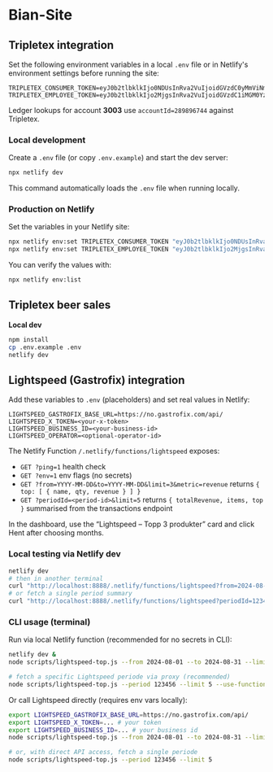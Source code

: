 # Bian-Site

## Tripletex integration

Set the following environment variables in a local `.env` file or in Netlify's environment settings before running the site:

```
TRIPLETEX_CONSUMER_TOKEN=eyJ0b2tlbklkIjo0NDUsInRva2VuIjoidGVzdC0yMmViNmNjMC1lMWMzLTQ4OWItYmMwNi1jM2RlMWJkOGI3NjIifQ==
TRIPLETEX_EMPLOYEE_TOKEN=eyJ0b2tlbklkIjo2MjgsInRva2VuIjoidGVzdC1iMGM0YzY1Zi1kOTY2LTQ2MGEtYTJlZi00NzI4NjcyMjQ2NmIifQ==
```

Ledger lookups for account **3003** use `accountId=289896744` against Tripletex.

### Local development

Create a `.env` file (or copy `.env.example`) and start the dev server:

```bash
npx netlify dev
```

This command automatically loads the `.env` file when running locally.

### Production on Netlify

Set the variables in your Netlify site:

```bash
npx netlify env:set TRIPLETEX_CONSUMER_TOKEN "eyJ0b2tlbklkIjo0NDUsInRva2VuIjoidGVzdC0yMmViNmNjMC1lMWMzLTQ4OWItYmMwNi1jM2RlMWJkOGI3NjIifQ=="
npx netlify env:set TRIPLETEX_EMPLOYEE_TOKEN "eyJ0b2tlbklkIjo2MjgsInRva2VuIjoidGVzdC1iMGM0YzY1Zi1kOTY2LTQ2MGEtYTJlZi00NzI4NjcyMjQ2NmIifQ=="
```

You can verify the values with:

```bash
npx netlify env:list
```

## Tripletex beer sales
**Local dev**
```bash
npm install
cp .env.example .env
netlify dev
```

## Lightspeed (Gastrofix) integration

Add these variables to `.env` (placeholders) and set real values in Netlify:

```
LIGHTSPEED_GASTROFIX_BASE_URL=https://no.gastrofix.com/api/
LIGHTSPEED_X_TOKEN=<your-x-token>
LIGHTSPEED_BUSINESS_ID=<your-business-id>
LIGHTSPEED_OPERATOR=<optional-operator-id>
```

The Netlify Function `/.netlify/functions/lightspeed` exposes:
- `GET ?ping=1` health check
- `GET ?env=1` env flags (no secrets)
- `GET ?from=YYYY-MM-DD&to=YYYY-MM-DD&limit=3&metric=revenue` returns `{ top: [ { name, qty, revenue } ] }`
- `GET ?periodId=<period-id>&limit=5` returns `{ totalRevenue, items, top }` summarised from the transactions endpoint

In the dashboard, use the “Lightspeed – Topp 3 produkter” card and click Hent after choosing months.

### Local testing via Netlify dev

```bash
netlify dev
# then in another terminal
curl "http://localhost:8888/.netlify/functions/lightspeed?from=2024-08-01&to=2024-08-31&limit=3" | jq
# or fetch a single period summary
curl "http://localhost:8888/.netlify/functions/lightspeed?periodId=123456&limit=5" | jq
```

### CLI usage (terminal)

Run via local Netlify function (recommended for no secrets in CLI):

```bash
netlify dev &
node scripts/lightspeed-top.js --from 2024-08-01 --to 2024-08-31 --limit 3 --use-function

# fetch a specific Lightspeed periode via proxy (recommended)
node scripts/lightspeed-top.js --period 123456 --limit 5 --use-function
```

Or call Lightspeed directly (requires env vars locally):

```bash
export LIGHTSPEED_GASTROFIX_BASE_URL=https://no.gastrofix.com/api/
export LIGHTSPEED_X_TOKEN=... # your token
export LIGHTSPEED_BUSINESS_ID=... # your business id
node scripts/lightspeed-top.js --from 2024-08-01 --to 2024-08-31 --limit 3

# or, with direct API access, fetch a single periode
node scripts/lightspeed-top.js --period 123456 --limit 5
```
